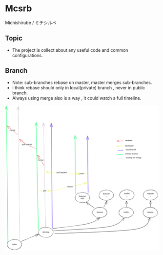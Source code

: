 # Mcsrb

Michishirube / ミチシルベ

## Topic

- The project is collect about any useful code and common configurations.

## Branch

- Note: sub-branches rebase on master, master merges sub-branches.
- I think rebase should only in local(private) branch , never in public branch.
- Always using merge also is a way , it could watch a full timeline.

![branch-flow](https://raw.githubusercontent.com/OrekiYuta/Mcsrb/main/src/main/resources/static/image/BranchFlow-2023-05-29-17.49.52.excalidraw.svg)
